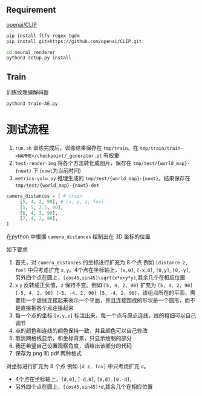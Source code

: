 

## Requirement
[openai/CLIP](https://github.com/openai/CLIP)
```sh
pip install ftfy regex tqdm
pip install git+https://github.com/openai/CLIP.git
```

```sh
cd neural_renderer
python3 setup.py install
```

## Train

训练纹理编解码器
```bash
python3 train-AE.py
```

# 测试流程

1. `run.sh` 训练完成后，训练结果保存在 `tmp/train`。在 `tmp/train/train-<NAMME>/checkpoint/_generator.pt` 有权重
2. `test-render-img` 将各个方法转化成图片，保存在 `tmp/test/{world_map}-{nowt}` 下 (`nowt`为当前时间)
3. `metrics-yolo.py` 推理生成的 `tmp/test/{world_map}-{nowt}`。结果保存在 `tmp/test/{world_map}-{nowt}-det`




````python
camera_distances = [ # train
     [5, 4, 2, 90], # [x, y, z, fov]
     [5, 5, 2.5, 90],
     [6, 4, 3, 90],
     [7, 4, 2, 90],
]
````
在python 中根据 `camera_distances` 绘制出在 3D 坐标的位置

如下要求 
1. 首先，对 `camera_distances` 的坐标进行扩充为 8 个点 例如 `[distance z, fov]` 中只考虑扩充 `x,y`。4个点在坐标轴上，`[x,0]`, `[-x,0]`, `[0,y]`, `[0,-y]`, 另外四个点在圆上，`[cos45,sin45]\sqrt(x*x+y*y)`,其余几个在相应位置 
2. `x` `y` 反转成正负值，`z` 保持不变。例如 `[5, 4, 2, 90]` 扩充为 `[5, 4, 2, 90] [-5, 4, 2, 90] [-5, -4, 2, 90] [5, -4, 2, 90]`，该组点所在的平面，需要用一个虚线连接起来表示一个平面，并且连接围成的形状是一个圆形，而不是直接把各个点连接起来
3. 每一个点的坐标 `[x,y,z]` 标注出来，每一个点与原点连线，线的粗细可以自己调节
4. 点的颜色和连线的颜色保持一致，并且颜色可以自己修改
5. 取消网格线显示，和坐标背景，只显示绘制的部分
6. 我还希望自己设置观察角度，请给出该部分的代码
7. 保存为 png 和 pdf 两种格式


对坐标进行扩充为 8 个点 例如 `[d z, fov]` 中只考虑扩充 `d`。
- 4个点在坐标轴上，`[d,0]`, `[-d,0]`, `[0,d]`, `[0,-d]`, 
- 另外四个点在圆上，`[cos45,sin45]*d`,其余几个在相应位置 